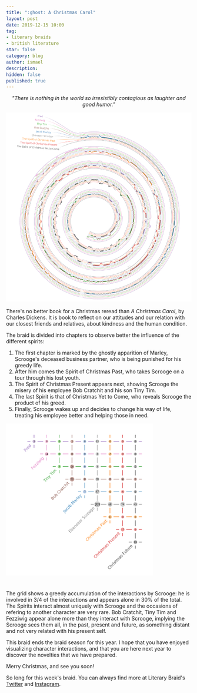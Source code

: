 ```yaml
---
title: ":ghost: A Christmas Carol"
layout: post
date: 2019-12-15 10:00
tag:
- literary braids
- british literature
star: false
category: blog
author: ismael
description: 
hidden: false
published: true
---
```


<p style="text-align: center;"> <i> "There is nothing in the world so irresistibly contagious as laughter and good humor." </i> </p>


![Braid](../braids/christmas_carol_eng_wm_only_braid.png)

There's no better book for a Christmas reread than *A Christmas Carol*, by Charles Dickens. It is book to reflect on our attitudes and our relation with our closest friends and relatives, about kindness and the human condition. 

The braid is divided into chapters to observe better the influence of the different spirits:

1. The first chapter is marked by the ghostly apparition of Marley, Scrooge's deceased business partner, who is being punished for his greedy life. 
2. After him comes the Spirit of Christmas Past, who takes Scrooge on a tour through his lost youth.
3. The Spirit of Christmas Present appears next, showing Scrooge the misery of his employee Bob Cratchit and his son Tiny Tim. 
4. The last Spirit is that of Christmas Yet to Come, who reveals Scrooge the product of his greed.
5. Finally, Scrooge wakes up and decides to change his way of life, treating his employee better and helping those in need.


<div class="side-by-side">
    <div class="toleft">
        <img class="image" src="../braids/christmas_carol_eng_wm_only_grid.png" alt="Grid" width="400">
    </div>
    <div class="toright">
 <p style="margin-top:10mm;">
        The grid shows a greedy accumulation of the interactions by Scrooge: he is involved in 3/4 of the interactions and appears alone in 30% of the total. The Spirits interact almost uniquely with Scrooge and the occasions of refering to another character are very rare. Bob Cratchit, Tiny Tim and Fezziwig appear alone more than they interact with Scrooge, implying the Scrooge sees them all, in the past, present and future, as something distant and not very related with his present self.  </p>
    </div>
</div>


This braid ends the braid season for this year. I hope that you have enjoyed visualizing character interactions, and that you are here next year to discover the novelties that we have prepared.

Merry Christmas, and see you soon!


<div class="breaker"></div>
So long for this week's braid. You can always find more at Literary Braid's <a href="https://twitter.com/LiteraryBraids">Twitter</a> and  <a href="https://www.instagram.com/LiteraryBraids/">Instagram</a>.

